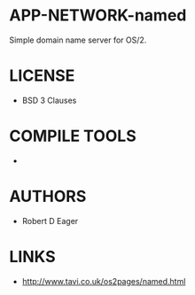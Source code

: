 # APP-NETWORK-named
Simple domain name server for OS/2.

LICENSE
===============
* BSD 3 Clauses

COMPILE TOOLS
===============
* 
 
AUTHORS
===============
* Robert D Eager

LINKS
===============
* http://www.tavi.co.uk/os2pages/named.html
